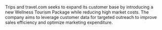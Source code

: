 Trips and travel.com seeks to expand its customer base by introducing a new Wellness Tourism Package while reducing high market costs. The company aims to leverage customer data for targeted outreach to improve sales efficiency and optimize marketing expenditure.
